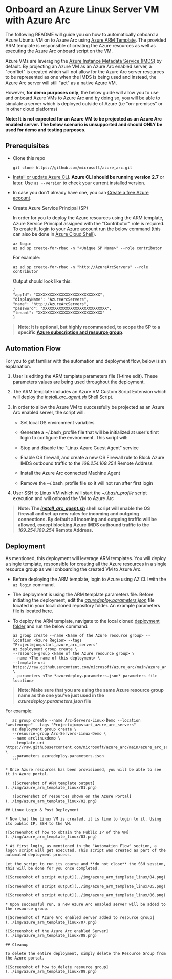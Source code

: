 # Onboard an Azure Linux Server VM with Azure Arc

The following README will guide you on how to automatically onboard a Azure Ubuntu VM on to Azure Arc using [Azure ARM Template](https://docs.microsoft.com/en-us/azure/azure-resource-manager/templates/overview). The provided ARM template is responsible of creating the Azure resources as well as executing the Azure Arc onboard script on the VM.

Azure VMs are leveraging the [Azure Instance Metadata Service (IMDS)](https://docs.microsoft.com/en-us/azure/virtual-machines/windows/instance-metadata-service) by default. By projecting an Azure VM as an Azure Arc enabled server, a "conflict" is created which will not allow for the Azure Arc server resources to be represented as one when the IMDS is being used and instead, the Azure Arc server will still "act" as a native Azure VM.

However, **for demo purposes only**, the below guide will allow you to use and onboard Azure VMs to Azure Arc and by doing so, you will be able to simulate a server which is deployed outside of Azure (i.e "on-premises" or in other cloud platforms)

**Note: It is not expected for an Azure VM to be projected as an Azure Arc enabled server. The below scenario is unsupported and should ONLY be used for demo and testing purposes.**

## Prerequisites

* Clone this repo

    ```terminal
    git clone https://github.com/microsoft/azure_arc.git
    ```

* [Install or update Azure CLI](https://docs.microsoft.com/en-us/cli/azure/install-azure-cli?view=azure-cli-latest). **Azure CLI should be running version 2.7** or later. Use ```az --version``` to check your current installed version.

* In case you don't already have one, you can [Create a free Azure account](https://azure.microsoft.com/en-us/free/).

* Create Azure Service Principal (SP)

    In order for you to deploy the Azure resources using the ARM template, Azure Service Principal assigned with the "Contributor" role is required. To create it, login to your Azure account run the below command (this can also be done in [Azure Cloud Shell](https://shell.azure.com/)).

    ```console
    az login
    az ad sp create-for-rbac -n "<Unique SP Name>" --role contributor
    ```

    For example:

    ```console
    az ad sp create-for-rbac -n "http://AzureArcServers" --role contributor
    ```

    Output should look like this:

    ```console
    {
    "appId": "XXXXXXXXXXXXXXXXXXXXXXXXXXXX",
    "displayName": "AzureArcServers",
    "name": "http://AzureArcServers",
    "password": "XXXXXXXXXXXXXXXXXXXXXXXXXXXX",
    "tenant": "XXXXXXXXXXXXXXXXXXXXXXXXXXXX"
    }
    ```

> **Note: It is optional, but highly recommended, to scope the SP to a specific [Azure subscription and resource group](https://docs.microsoft.com/en-us/cli/azure/ad/sp?view=azure-cli-latest).**

## Automation Flow

For you to get familiar with the automation and deployment flow, below is an explanation.

1. User is editing the ARM template parameters file (1-time edit). These parameters values are being used throughout the deployment.

2. The ARM template includes an Azure VM Custom Script Extension which will deploy the [*install_arc_agent.sh*](../azure/linux/arm_template/scripts/install_arc_agent.sh) Shell Script.

3. In order to allow the Azure VM to successfully be projected as an Azure Arc enabled server, the script will:

    * Set local OS environment variables

    * Generate a ~/.bash_profile file that will be initialized at user's first login to configure the environment. This script will:

    * Stop and disable the "Linux Azure Guest Agent" service

    * Enable OS firewall, and create a new OS Firewall rule to Block Azure IMDS outbound traffic to the *169.254.169.254* Remote Address

    * Install the Azure Arc connected Machine Agent

    * Remove the ~/.bash_profile file so it will not run after first login

4. User SSH to Linux VM which will start the *~/.bash_profile* script execution and will onboard the VM to Azure Arc

> **Note: The [*install_arc_agent.sh*](../azure/linux/arm_template/scripts/install_arc_agent.sh) shell script will enable the OS firewall and set up new rules for incoming and outgoing connections. By default all incoming and outgoing traffic will be allowed, except blocking Azure IMDS outbound traffic to the *169.254.169.254* Remote Address.**

## Deployment

As mentioned, this deployment will leverage ARM templates. You will deploy a single template, responsible for creating all the Azure resources in a single resource group as well onboarding the created VM to Azure Arc.

* Before deploying the ARM template, login to Azure using AZ CLI with the ```az login``` command.

* The deployment is using the ARM template parameters file. Before initiating the deployment, edit the [*azuredeploy.parameters.json*](../azure/linux/arm_template/azuredeploy.parameters.json) file located in your local cloned repository folder. An example parameters file is located [here](../azure/linux/arm_template/azuredeploy.parameters.example.json).

* To deploy the ARM template, navigate to the local cloned [deployment folder](../azure/linux/arm_template/) and run the below command:

    ```console
    az group create --name <Name of the Azure resource group> --location <Azure Region> --tags "Project=jumpstart_azure_arc_servers"
    az deployment group create \
    --resource-group <Name of the Azure resource group> \
    --name <The name of this deployment> \
    --template-uri https://raw.githubusercontent.com/microsoft/azure_arc/main/azure_arc_servers_jumpstart/azure/linux/arm_template/azuredeploy.json \
    --parameters <The *azuredeploy.parameters.json* parameters file location>
    ```

> **Note: Make sure that you are using the same Azure resource group name as the one you've just used in the *azuredeploy.parameters.json* file**

For example:

 ```console
    az group create --name Arc-Servers-Linux-Demo --location "westeurope" --tags "Project=jumpstart_azure_arc_servers"
    az deployment group create \
    --resource-group Arc-Servers-Linux-Demo \
    --name arclinuxdemo \
    --template-uri https://raw.githubusercontent.com/microsoft/azure_arc/main/azure_arc_servers_jumpstart/azure/linux/arm_template/azuredeploy.json \
    --parameters azuredeploy.parameters.json
    ```

* Once Azure resources has been provisioned, you will be able to see it in Azure portal.

    ![Screenshot of ARM template output](../img/azure_arm_template_linux/01.png)

    ![Screenshot of resources shown on the Azure Portal](../img/azure_arm_template_linux/02.png)

## Linux Login & Post Deployment

* Now that the Linux VM is created, it is time to login to it. Using its public IP, SSH to the VM.

![Screenshot of how to obtain the Public IP of the VM](../img/azure_arm_template_linux/03.png)

* At first login, as mentioned in the "Automation Flow" section, a logon script will get executed. This script was created as part of the automated deployment process.

Let the script to run its course and **do not close** the SSH session, this will be done for you once completed.

![Screenshot of script output](../img/azure_arm_template_linux/04.png)

![Screenshot of script output](../img/azure_arm_template_linux/05.png)

![Screenshot of script output](../img/azure_arm_template_linux/06.png)

* Upon successful run, a new Azure Arc enabled server will be added to the resource group.

![Screenshot of Azure Arc enabled server added to resource group](../img/azure_arm_template_linux/07.png)

![Screenshot of the Azure Arc enabled Server](../img/azure_arm_template_linux/08.png)

## Cleanup

To delete the entire deployment, simply delete the Resource Group from the Azure portal.

![Screenshot of how to delete resource group](../img/azure_arm_template_linux/09.png)
